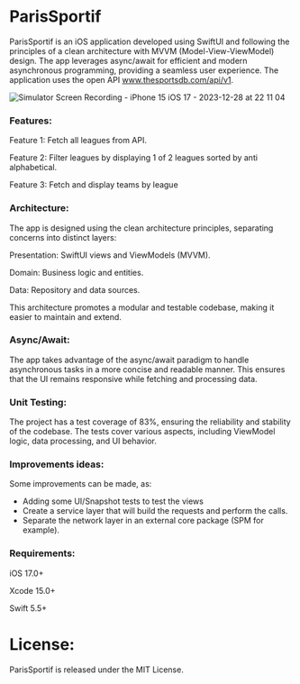 # ParisSportif

ParisSportif is an iOS application developed using SwiftUI and following the principles of a clean architecture with MVVM (Model-View-ViewModel) design. The app leverages async/await for efficient and modern asynchronous programming, providing a seamless user experience.
The application uses the open API www.thesportsdb.com/api/v1.

![Simulator Screen Recording - iPhone 15 iOS 17 - 2023-12-28 at 22 11 04](https://github.com/redamimouni/ParisSportif/assets/4302565/76755342-48bd-4d45-b26b-5d1f0b2664c6)

### Features:
Feature 1: Fetch all leagues from API.

Feature 2: Filter leagues by displaying 1 of 2 leagues sorted by anti alphabetical.

Feature 3: Fetch and display teams by league 

### Architecture:
The app is designed using the clean architecture principles, separating concerns into distinct layers:

Presentation: SwiftUI views and ViewModels (MVVM).

Domain: Business logic and entities.

Data: Repository and data sources.

This architecture promotes a modular and testable codebase, making it easier to maintain and extend.

### Async/Await:
The app takes advantage of the async/await paradigm to handle asynchronous tasks in a more concise and readable manner. This ensures that the UI remains responsive while fetching and processing data.

### Unit Testing:
The project has a test coverage of 83%, ensuring the reliability and stability of the codebase. The tests cover various aspects, including ViewModel logic, data processing, and UI behavior.

### Improvements ideas:
Some improvements can be made, as:

- Adding some UI/Snapshot tests to test the views
- Create a service layer that will build the requests and perform the calls.
- Separate the network layer in an external core package (SPM for example).

### Requirements:
iOS 17.0+

Xcode 15.0+

Swift 5.5+

# License:
ParisSportif is released under the MIT License.

